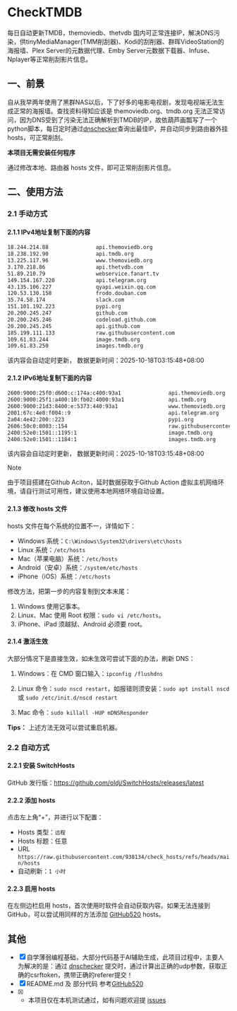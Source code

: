 # CheckTMDB

每日自动更新TMDB，themoviedb、thetvdb 国内可正常连接IP，解决DNS污染，供tinyMediaManager(TMM削刮器)、Kodi的刮削器、群晖VideoStation的海报墙、Plex Server的元数据代理、Emby Server元数据下载器、Infuse、Nplayer等正常削刮影片信息。

## 一、前景

自从我早两年使用了黑群NAS以后，下了好多的电影电视剧，发现电视端无法生成正常的海报墙。查找资料得知应该是 themoviedb.org、tmdb.org 无法正常访问，因为DNS受到了污染无法正确解析到TMDB的IP，故依葫芦画瓢写了一个python脚本，每日定时通过[dnschecker](https://dnschecker.org/)查询出最佳IP，并自动同步到路由器外挂hosts，可正常削刮。

**本项目无需安装任何程序**

通过修改本地、路由器 hosts 文件，即可正常削刮影片信息。

## 二、使用方法

### 2.1 手动方式

#### 2.1.1 IPv4地址复制下面的内容

```bash
18.244.214.88               api.themoviedb.org
18.238.192.90               api.tmdb.org
13.225.117.96               www.themoviedb.org
3.170.218.86                api.thetvdb.com
51.89.210.79                webservice.fanart.tv
149.154.167.220             api.telegram.org
43.135.106.227              qyapi.weixin.qq.com
120.53.130.158              frodo.douban.com
35.74.58.174                slack.com
151.101.192.223             pypi.org
20.200.245.247              github.com
20.200.245.246              codeload.github.com
20.200.245.245              api.github.com
185.199.111.133             raw.githubusercontent.com
109.61.83.244               image.tmdb.org
109.61.83.250               images.tmdb.org
```

该内容会自动定时更新， 数据更新时间：2025-10-18T03:15:48+08:00

#### 2.1.2 IPv6地址复制下面的内容

```bash
2600:9000:25f0:d600:c:174a:c400:93a1               api.themoviedb.org
2600:9000:25f1:a400:10:fb02:4000:93a1              api.tmdb.org
2600:9000:21d3:8400:e:5373:440:93a1                www.themoviedb.org
2001:67c:4e8:f004::9                               api.telegram.org
2a04:4e42:200::223                                 pypi.org
2606:50c0:8003::154                                raw.githubusercontent.com
2400:52e0:1501::1195:1                             image.tmdb.org
2400:52e0:1501::1184:1                             images.tmdb.org
```

该内容会自动定时更新， 数据更新时间：2025-10-18T03:15:48+08:00

> [!NOTE]
> 由于项目搭建在Github Aciton，延时数据获取于Github Action 虚拟主机网络环境，请自行测试可用性，建议使用本地网络环境自动设置。

#### 2.1.3 修改 hosts 文件

hosts 文件在每个系统的位置不一，详情如下：

- Windows 系统：`C:\Windows\System32\drivers\etc\hosts`
- Linux 系统：`/etc/hosts`
- Mac（苹果电脑）系统：`/etc/hosts`
- Android（安卓）系统：`/system/etc/hosts`
- iPhone（iOS）系统：`/etc/hosts`

修改方法，把第一步的内容复制到文本末尾：

1. Windows 使用记事本。
2. Linux、Mac 使用 Root 权限：`sudo vi /etc/hosts`。
3. iPhone、iPad 须越狱、Android 必须要 root。

#### 2.1.4 激活生效

大部分情况下是直接生效，如未生效可尝试下面的办法，刷新 DNS：

1. Windows：在 CMD 窗口输入：`ipconfig /flushdns`

2. Linux 命令：`sudo nscd restart`，如报错则须安装：`sudo apt install nscd` 或 `sudo /etc/init.d/nscd restart`

3. Mac 命令：`sudo killall -HUP mDNSResponder`

**Tips：** 上述方法无效可以尝试重启机器。

### 2.2 自动方式

#### 2.2.1 安装 SwitchHosts

GitHub 发行版：https://github.com/oldj/SwitchHosts/releases/latest

#### 2.2.2 添加 hosts

点击左上角“+”，并进行以下配置：

- Hosts 类型：`远程`
- Hosts 标题：任意
- URL  `https://raw.githubusercontent.com/938134/check_hosts/refs/heads/main/hosts`
- 自动刷新：`1 小时`

#### 2.2.3 启用 hosts

在左侧边栏启用 hosts，首次使用时软件会自动获取内容。如果无法连接到 GitHub，可以尝试用同样的方法添加 [GitHub520](https://github.com/521xueweihan/GitHub520) hosts。

## 其他

- [x] 自学薄弱编程基础，大部分代码基于AI辅助生成，此项目过程中，主要人为解决的是：通过 [dnschecker](https://dnschecker.org/) 提交时，通过计算出正确的udp参数，获取正确的csrftoken，携带正确的referer提交！
- [x] README.md 及 部分代码 参考[GitHub520](https://github.com/521xueweihan/GitHub520)
- [x] * 本项目仅在本机测试通过，如有问题欢迎提 [issues](https://github.com/cnwikee/CheckTMDB/issues/new)
